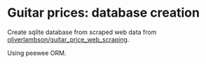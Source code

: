 # Guitar prices: database creation

Create sqlite database from scraped web data from [oliverlambson/guitar_price_web_scraping](https://github.com/oliverlambson/guitar_price_web_scraping).

Using peewee ORM.
